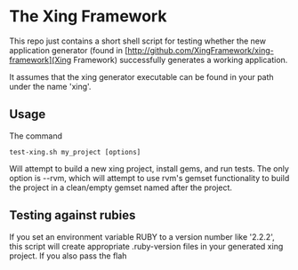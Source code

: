 The Xing Framework
===

This repo just contains a short shell script for testing whether the new application 
generator (found in [http://github.com/XingFramework/xing-framework](Xing Framework) 
successfully generates a working application.

It assumes that the xing generator executable can be found in your path under the
name 'xing'.

Usage
---

The command 

```test-xing.sh my_project [options]```

Will attempt to build a new xing project, install gems, and run tests.  The only option is --rvm,
which will attempt to use rvm's gemset functionality to build the project in a clean/empty gemset
named after the project. 

Testing against rubies
---

If you set an environment variable RUBY to a version number like '2.2.2', this script 
will create appropriate .ruby-version files in your generated xing project.  If you
also pass the flah
